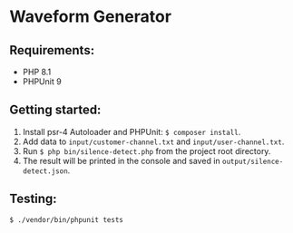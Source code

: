 # Waveform Generator

## Requirements:
- PHP 8.1
- PHPUnit 9

## Getting started:
1. Install psr-4 Autoloader and PHPUnit: ```$ composer install```.
2. Add data to ```input/customer-channel.txt``` and ```input/user-channel.txt```.
3. Run ```$ php bin/silence-detect.php``` from the project root directory.
4. The result will be printed in the console and saved in ```output/silence-detect.json```.

## Testing:
```$ ./vendor/bin/phpunit tests```